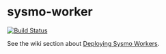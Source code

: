 sysmo-worker
============
[![Build Status](https://travis-ci.org/sysmo-nms/sysmo-worker.svg?branch=master)](https://travis-ci.org/sysmo-nms/sysmo-worker)

See the wiki section about [Deploying Sysmo Workers](https://github.com/sysmo-nms/sysmo-wiki/wiki/Deploying-Sysmo-Workers).
